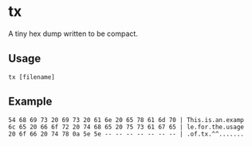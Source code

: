 # tx
A tiny hex dump written to be compact.

## Usage
```
tx [filename]
```

## Example
```
54 68 69 73 20 69 73 20 61 6e 20 65 78 61 6d 70 | This.is.an.examp
6c 65 20 66 6f 72 20 74 68 65 20 75 73 61 67 65 | le.for.the.usage
20 6f 66 20 74 78 0a 5e 5e -- -- -- -- -- -- -- | .of.tx.^^.......
```
